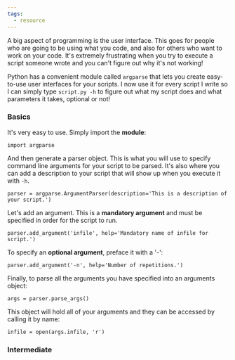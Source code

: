 ```yaml
---
tags:
  - resource
---
```


A big aspect of programming is the user interface. This goes for people who are going to be using what you code, and also for others who want to work on your code. It's extremely frustrating when you try to execute a script someone wrote and you can't figure out why it's not working! 

Python has a convenient module called ```argparse``` that lets you create easy-to-use user interfaces for your scripts. I now use it for every script I write so I can simply type ```script.py -h``` to figure out what my script does and what parameters it takes, optional or not!

### Basics

It's very easy to use. Simply import the **module**:

```import argparse```


And then generate a parser object. This is what you will use to specify command line arguments for your script to be parsed. It's also where you can add a description to your script that will show up when you execute it with ```-h```.

```parser = argparse.ArgumentParser(description='This is a description of your script.')```


Let's add an argument. This is a **mandatory argument** and must be specified in order for the script to run.

```parser.add_argument('infile', help='Mandatory name of infile for script.')```


To specify an **optional argument**, preface it with a '-':

```parser.add_argument('-n', help='Number of repetitions.')```


Finally, to parse all the arguments you have specified into an arguments object:

```args = parser.parse_args()```


This object will hold all of your arguments and they can be accessed by calling it by name:

```infile = open(args.infile, 'r')```



### Intermediate



